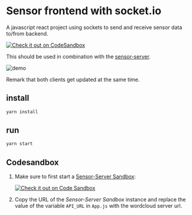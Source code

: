 # Sensor frontend with socket.io

A javascript react project using sockets to send and receive sensor data to/from backend.

[![Check it out on CodeSandbox](https://codesandbox.io/static/img/play-codesandbox.svg)](https://codesandbox.io/s/github/GBSL-Informatik/sensor-socket-frontend)

This should be used in combination with the [sensor-server](https://github.com/GBSL-Informatik/sensor-server).

![demo](docs/sensor-socket-demo.gif)

Remark that both clients get updated at the same time.

## install

```sh
yarn install
```

## run
```sh
yarn start
```

## Codesandbox

1. Make sure to first start a [Sensor-Server Sandbox](https://codesandbox.io/s/GBSL-Informatik/sensor-server):
  
    [![Check it out on Code Sandbox](https://codesandbox.io/static/img/play-codesandbox.svg)](https://codesandbox.io/s/github/GBSL-Informatik/sensor-server)

2. Copy the URL of the *Sensor-Server Sandbox* instance and replace the value of the variable `API_URL` in `App.js` with the wordcloud server url.